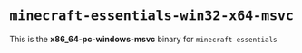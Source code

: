 # `minecraft-essentials-win32-x64-msvc`

This is the **x86_64-pc-windows-msvc** binary for `minecraft-essentials`
